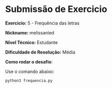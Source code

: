 # Submissão de Exercicio

**Exercicio:** 5 - Frequência das letras

**Nickname:** melissanied

**Nível Técnico:** Estudante

**Dificuldade de Resolução:** Média

**Como rodar o desafio**: 

Use o comando abaixo: 
```bash
python3 frequencia.py
```